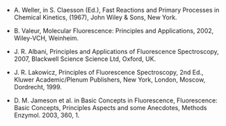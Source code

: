 - A. Weller, in S. Claesson (Ed.), Fast Reactions and Primary Processes in Chemical Kinetics, (1967), John Wiley & Sons, New York.

- B. Valeur, Molecular Fluorescence: Principles and Applications, 2002, Wiley-VCH, Weinheim.

- J. R. Albani, Principles and Applications of Fluorescence Spectroscopy, 2007, Blackwell Science Science Ltd, Oxford, UK.

- J. R. Lakowicz, Principles of Fluorescence Spectroscopy, 2nd Ed., Kluwer Academic/Plenum Publishers, New York, London, Moscow, Dordrecht, 1999.

- D. M. Jameson et al. in Basic Concepts in Fluorescence, Fluorescence: Basic Concepts, Principles Aspects and some Anecdotes, Methods Enzymol. 2003, 360, 1.

